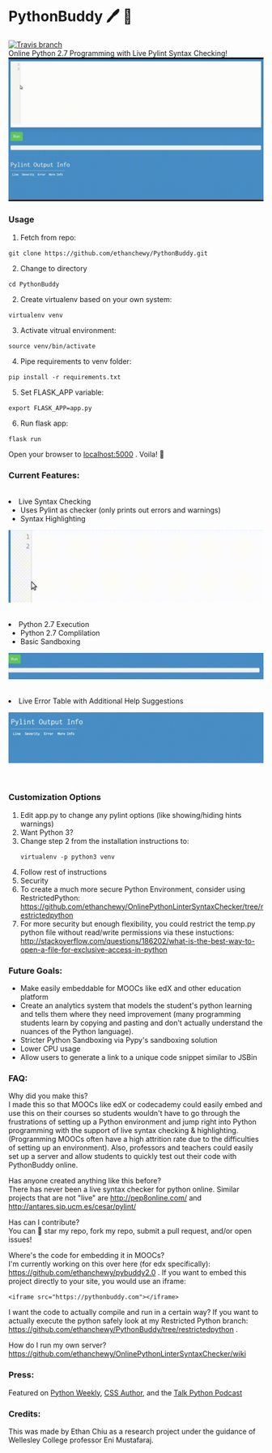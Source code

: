 # PythonBuddy 🖊️ 🐍 
[![Travis branch](https://img.shields.io/travis/rust-lang/rust/master.svg)](https://travis-ci.org/ethanchewy/OnlinePythonLinterSyntaxChecker)
<br>
Online Python 2.7 Programming with Live Pylint Syntax Checking!
<br>
![](pybuddy.gif)

### Usage
1) Fetch from repo:
  ```
  git clone https://github.com/ethanchewy/PythonBuddy.git
  ```
2) Change to directory 
  ```
  cd PythonBuddy
  ```
2) Create virtualenv based on your own system:
  ```
  virtualenv venv
  ```
3) Activate vitrual environment:
  ```
  source venv/bin/activate
  ```
4) Pipe requirements to venv folder:
  ```
  pip install -r requirements.txt
  ```
5) Set FLASK_APP variable:
  ```
  export FLASK_APP=app.py
  ```
6) Run flask app:
  ```
  flask run
  ```
  Open your browser to [localhost:5000](http://localhost:5000) . Voila! 🎉
### Current Features:
<br>
<li>Live Syntax Checking
  <ul>
    <li>Uses Pylint as checker (only prints out errors and warnings)</li>
    <li>Syntax Highlighting</li>
  </ul>
</li>

![](pybuddy2.gif)

<br>
<li>Python 2.7 Execution
  <ul>
    <li>Python 2.7 Complilation</li>
    <li>Basic Sandboxing</li>
  </ul>
</li>

![](pybuddy3.gif)

<br>
<li>Live Error Table with Additional Help Suggestions</li>

![](pybuddy4.gif)

<br>

### Customization Options

1. Edit app.py to change any pylint options (like showing/hiding hints warnings)
2. Want Python 3? 
 1. Change step 2 from the installation instructions to: 
    ```
    virtualenv -p python3 venv
    ```
 2. Follow rest of instructions
3. Security
 1. To create a much more secure Python Environment, consider using RestrictedPython: https://github.com/ethanchewy/OnlinePythonLinterSyntaxChecker/tree/restrictedpython
 2. For more security but enough flexibility, you could restrict the temp.py python file without read/write permissions via these instuctions: http://stackoverflow.com/questions/186202/what-is-the-best-way-to-open-a-file-for-exclusive-access-in-python

### Future Goals:
- Make easily embeddable for MOOCs like edX and other education platform
- Create an analytics system that models the student's python learning and tells them where they need improvement (many programming students learn by copying and pasting and don't actually understand the nuances of the Python language).
- Stricter Python Sandboxing via Pypy's sandboxing solution
- Lower CPU usage
- Allow users to generate a link to a unique code snippet similar to JSBin

### FAQ:
Why did you make this? <br>
I made this so that MOOCs like edX or codecademy could easily embed and use this on their courses so students wouldn't have to go through the frustrations of setting up a Python environment and jump right into Python programming with the support of live syntax checking & highlighting.(Programming MOOCs often have a high attrition rate due to the difficulties of setting up an environment). Also, professors and teachers could easily set up a server and allow students to quickly test out their code with PythonBuddy online.

Has anyone created anything like this before? <br>
There has never been a live syntax checker for python online. Similar projects that are not "live" are http://pep8online.com/ and http://antares.sip.ucm.es/cesar/pylint/

Has can I contribute? <br>
You can 🌟 star my repo, fork my repo, submit a pull request, and/or open issues!

Where's the code for embedding it in MOOCs? <br>
I'm currently working on this over here (for edx specifically): https://github.com/ethanchewy/pybuddy2.0 . If you want to embed this project directly to your site, you would use an iframe:
```
<iframe src="https://pythonbuddy.com"></iframe>
```

I want the code to actually compile and run in a certain way?
If you want to actually execute the python safely look at my Restricted Python branch: https://github.com/ethanchewy/PythonBuddy/tree/restrictedpython . 

How do I run my own server?
https://github.com/ethanchewy/OnlinePythonLinterSyntaxChecker/wiki

### Press:
Featured on <a href = "https://twitter.com/PythonWeekly/status/839928984389451777">Python Weekly</a>, <a href ="https://twitter.com/cssauthor/status/841178825924976642">CSS Author</a>, and the <a href ="https://twitter.com/TalkPython/status/858344138420477953">Talk Python Podcast</a>

### Credits:
This was made by Ethan Chiu as a research project under the guidance of Wellesley College professor Eni Mustafaraj.
